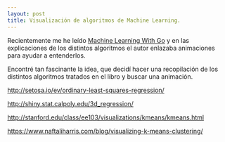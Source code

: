 ```yaml
---
layout: post
title: Visualización de algoritmos de Machine Learning.
---
```



Recientemente me he leído [Machine Learning With Go](https://www.packtpub.com/big-data-and-business-intelligence/machine-learning-go) y en las explicaciones de los distintos algoritmos el autor enlazaba animaciones para ayudar a entenderlos.

Encontré tan fascinante la idea, que decidí hacer una recopilación de los distintos algoritmos tratados en el libro y buscar una animación.


http://setosa.io/ev/ordinary-least-squares-regression/


http://shiny.stat.calpoly.edu/3d_regression/


http://stanford.edu/class/ee103/visualizations/kmeans/kmeans.html

https://www.naftaliharris.com/blog/visualizing-k-means-clustering/